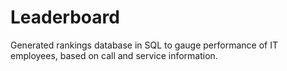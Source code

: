 # Leaderboard
 Generated rankings database in SQL to gauge performance of IT employees, based on call and service information.
